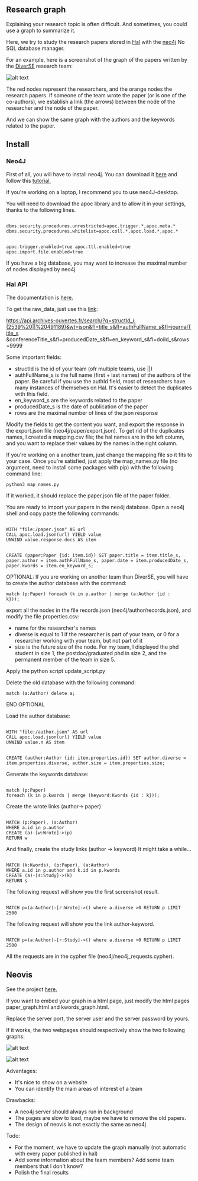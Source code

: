 ## Research graph

Explaining your research topic is often difficult. And sometimes, you could use a graph to summarize it.

Here, we try to study the research papers stored in [Hal](https://hal.archives-ouvertes.fr/) with the [neo4j](https://neo4j.com/) No SQL database manager.

For an example, here is a screenshot of the graph of the papers written by the [DiverSE](https://www.diverse-team.fr/) research team:

![alt text](./neo4j/neo4j_desktop.png)

The red nodes represent the researchers, and the orange nodes the research papers.
If someone of the team wrote the paper (or is one of the co-authors), we establish a link (the arrows) between the node of the researcher and the node of the paper.

And we can show the same graph with the authors and the keywords related to the paper.

## Install 

### Neo4J

First of all, you will have to install neo4j. You can download it [here](https://neo4j.com/download/) and follow this [tutorial.](https://neo4j.com/docs/operations-manual/current/installation/) 

If you're working on a laptop, I recommend you to use neo4J-desktop.

You will need to download the apoc library and to allow it in your settings, thanks to the following lines.

<code>
dbms.security.procedures.unrestricted=apoc.trigger.*,apoc.meta.*
dbms.security.procedures.whitelist=apoc.coll.*,apoc.load.*,apoc.*

apoc.trigger.enabled=true
apoc.ttl.enabled=true
apoc.import.file.enabled=true
</code>

If you have a big database, you may want to increase the maximal number of nodes displayed by neo4j.

### Hal API

The documentation is [here.](https://api.archives-ouvertes.fr/docs/ref)

To get the raw_data, just use this [link](https://api.archives-ouvertes.fr/search/?q=structId_i:(2539%20||%20491189)&wt=json&fl=title_s&fl=authFullName_s&fl=journalTitle_s&conferenceTitle_s&fl=producedDate_s&fl=en_keyword_s&fl=doiId_s&rows=9999):

https://api.archives-ouvertes.fr/search/?q=structId_i:(2539%20||%20491189)&wt=json&fl=title_s&fl=authFullName_s&fl=journalTitle_s &conferenceTitle_s&fl=producedDate_s&fl=en_keyword_s&fl=doiId_s&rows=9999

Some important fields:
- structId is the id of your team (ofr multiple teams, use ||)
- authFullName_s is the full name (first + last names) of the authors of the paper. Be careful if you use the authId field, most of researchers have many instances of themselves on Hal. It's easier to detect the duplicates with this field.
- en_keyword_s are the keywords related to the paper
- producedDate_s is the date of publication of the paper
- rows are the maximal number of lines of the json response 

Modify the fields to get the content you want, and export the response in the export.json file (neo4j/paper/export.json).
To get rid of the duplicates names, I created a mapping.csv file; the hal names are in the left column, and you want to replace their values by the names in the right column.

If you're working on a another team, just change the mapping file so it fits to your case.
Once you're satisfied, just apply the map_names.py file (no argument, need to install some packages with pip) with the following command line:

<code>python3 map_names.py</code>

If it worked, it should replace the paper.json file of the paper folder.

You are ready to import your papers in the neo4j database.
Open a neo4j shell and copy paste the following commands:

<code>
WITH "file:/paper.json" AS url
CALL apoc.load.json(url) YIELD value
UNWIND value.response.docs AS item

CREATE (paper:Paper {id: item.id})
SET paper.title = item.title_s,
    paper.author = item.authFullName_s,
    paper.date = item.producedDate_s,
    paper.kwords = item.en_keyword_s;
</code>

OPTIONAL:
If you are working on another team than DiverSE, you will have to create the author database with the command:

<code>match (p:Paper) foreach (k in p.author | merge (a:Author {id : k}));</code>

export all the nodes in the file records.json (neo4j/author/records.json), and modify the file properties.csv:
- name for the researcher's names
- diverse is equal to 1 if the researcher is part of your team, or 0 for a researcher working with your team, but not part of it
- size is the future size of the node. For my team, I displayed the phd student in size 1, the postdoc/graduated phd in size 2, and the permanent member of the team in size 5.

Apply the python script update_script.py

Delete the old database with the following command:

<code>match (a:Author) delete a;</code>

END OPTIONAL

Load the author database:

<code>
WITH "file:/author.json" AS url
CALL apoc.load.json(url) YIELD value
UNWIND value.n AS item

CREATE (author:Author {id: item.properties.id})
SET author.diverse = item.properties.diverse,
    author.size = item.properties.size;
</code>

Generate the keywords database:

<code>
match (p:Paper)
foreach (k in p.kwords | merge (keyword:Kwords {id : k}));
</code>

Create the wrote links (author-> paper)

<code>
MATCH (p:Paper), (a:Author)
WHERE a.id in p.author
CREATE (a)-[w:Wrote]->(p)
RETURN w
</code>

And finally, create the study links (author -> keyword)
It might take a while...

<code>
MATCH (k:Kwords), (p:Paper), (a:Author)
WHERE a.id in p.author and k.id in p.kwords
CREATE (a)-[s:Study]->(k)
RETURN s
</code>

The following request will show you the first screenshot result.

<code>
MATCH p=(a:Author)-[r:Wrote]->() where a.diverse >0 RETURN p LIMIT 2500
</code>

The following request will show you the link author-keyword.

<code>
MATCH p=(a:Author)-[r:Study]->() where a.diverse >0 RETURN p LIMIT 2500
</code>


All the requests are in the cypher file (neo4j/neo4j_requests.cypher).


## Neovis

See the project [here.](https://github.com/neo4j-contrib/neovis.js/)

If you want to embed your graph in a html page, just modify the html pages paper_graph.html and kwords_graph.html.

Replace the server port, the server user and the server password by yours.

If it works, the two webpages should respectively show the two following graphs:

![alt text](neovis_paper.png)

![alt text](neovis_kwords.png)

Advantages:
- It's nice to show on a website
- You can identify the main areas of interest of a team

Drawbacks:
- A neo4j server should always run in background
- The pages are slow to load, maybe we have to remove the old papers.
- The design of neovis is not exactly the same as neo4j

Todo:
- For the moment, we have to update the graph manually (not automatic with every paper published in hal)
- Add some information about the team members? Add some team members that I don't know?
- Polish the final results
